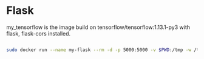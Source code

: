 # Flask

my_tensorflow is the image build on tensorflow/tensorflow:1.13.1-py3 with flask, flask-cors installed.

```bash

sudo docker run --name my-flask --rm -d -p 5000:5000 -v $PWD:/tmp -w /tmp my-tensorflow /bin/bash -c "export FLASK_APP=app.py;flask run --host=0.0.0.0 --port=5000 --with-threads"

```